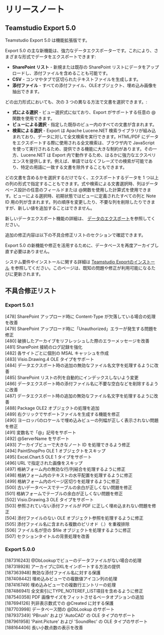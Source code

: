 # リリースノート
## Teamstudio Export 5.0
Teamstudio Export 5.0 は機能拡張版です。

Export 5.0 の主な新機能は、強力なデータエクスポーターです。これにより、さまざまな形式でデータをエクスポートできます:

* **SharePoint リスト** - 新規または既存の SharePoint リストにデータをアップロードし、添付ファイルを含めることも可能です。
* **CSV** - コンマやタブで区切られたテキストファイルを生成します。
* **添付ファイル** - すべての添付ファイル、OLEオブジェクト、埋め込み画像を抽出できます。

どの出力形式においても、次の 3 つの異なる方法で文書を選択できます。:

* **式による選択** - ビュー選択式に似ており、Export がサポートする任意の @関数を使用できます。
* **ビューによる選択** - 指定した既存のビュー内のすべての文書が含まれます。
* **検索による選択** - Export は Apache Lucene.NET 検索ライブラリが組み込まれており、データに対して全文検索を実行できます。HTML/PDF にデータをエクスポートする際に使用される全文検索は、ブラウザ内で JavaScript を使って実行されるため、提供できる機能に大きな制約があります。その一方、Lucene.NET は Export 内で動作するため、はるかに強力なエクスペリエンスを提供します。例えば、単語ではなくフレーズでの検索が可能であり、特定の用語に一致する文書を除外することもできます。

どの文書を含めるかを選択するだけでなく、エクスポートするデータを 1 つ以上の列の形式で指定することもできます。式や検索による文書選択時、列はデータベース設計の任意のフィールドまたは @関数を使用した計算式を使用できます。ビューによる選択時、初期状態ではビューに定義されたすべての列と Note ID 用の列が含まれます。列の順序を変更したり、不要な列を削除したりできますが、新しい値を追加することはできません。

新しいデータエクスポート機能の詳細は、 [データのエクスポート](data.md)を参照してください。

追加の修正内容は以下の不具合修正リストのセクションで確認できます。


Export 5.0 の新機能や修正を活用するために、データベースを再度アーカイブし直す必要はありません。

システム要件やインストールに関する詳細は [Teamstudio Exportのインストール](installing.md) を参照してください。このページは、既知の問題や修正が利用可能になるたびに更新されます。

## 不具合修正リスト
### Export 5.0.1
[478] SharePoint アップロード時に Content-Type が欠落している場合の処理を改善  
[479] SharePoint アップロード時に「Unauthorized」エラーが発生する問題を修正  
[480] 破損したアーカイブをリフレッシュした際のエラーメッセージを改善  
[481] SharePoint 接続のログ記録を強化  
[482] 各サイトごとに個別の MSAL キャッシュを作成  
[483] Visio.Drawing.4 OLE タイプをサポート  
[484] データエクスポート時の追加の無効なファイル名文字を処理するように改善  
[485] SharePoint リストの列を自動的にインデックスしないよう変更  
[486] データエクスポート時の添付ファイル名に不要な空白などを削除するように改善  
[487] データエクスポート時の追加の無効なファイル名文字を処理するように改善  
[488] Package OLE2 オブジェクトの処理を追加  
[489] 右クリックでサポートファイルを生成する機能を修正  
[490] ヨーロッパのロケールで埋め込みビューの列幅が正しく表示されない問題を修正  
[491] 変数名で「@」記号をサポート  
[492] @ServerName をサポート  
[493] アーカイブビューで大きなノート ID を処理できるよう修正  
[494] PaintShopPro OLE 1 オブジェクトをスキップ  
[495] Excel.Chart.5 OLE 1 タイプをサポート  
[496] URL で指定された画像をスキップ  
[497] 格納フォーム内の無効な行/列結合を処理するように修正  
[498] 格納フォーム内のテキストの水平配置を処理するように修正  
[499] 格納フォーム内のページ区切りを処理するように修正  
[500] 古いデータベースでテーブルの余白が正しくない問題を修正  
[501] 格納フォームでテーブルの余白が正しくない問題を修正  
[502] Visio.Drawing.3 OLE タイプをサポート  
[503] 参照されていない添付ファイルが PDF に正しく埋め込まれない問題を修正  
[504] 添付ファイルのない OLE オブジェクト参照を処理するように修正  
[505] 添付ファイル名に含まれる複数のピリオド（.）を重複排除  
[506] ファイル名が空の $file オブジェクトを処理するように修正  
[507] セクションタイトルの背景処理を改善

### Export 5.0.0
[187316243]	@DbLookupでビューのデータファイルがない場合の処理  
[187318928]	アーカイブにDXLをインポートする方法の提供  
[187363948]	無効な添付ファイル名に対する保護  
[187408442]	埋め込みビューでの複数値アイコン列の処理  
[187416749]	埋め込みビューでの複数行エントリーの処理  
[187486941]	全文索引にTYPE_NOTEREF_LIST項目を含めるように修正  
[187540358]	PDF 画像サイズをフィットさせるベータオプションの追加  
[187694126]	列非表示数式での @Created に対する保護  
[187703998]	データベース間の @DbLookup のサポート  
[187937349]	'PBrush' および 'AutoCAD' の OLE タイプのサポート  
[187961958]	'Paint.Picture' および 'SoundRec' の OLE タイプのサポート  
[188164406] 長い小数点数の表示を改善